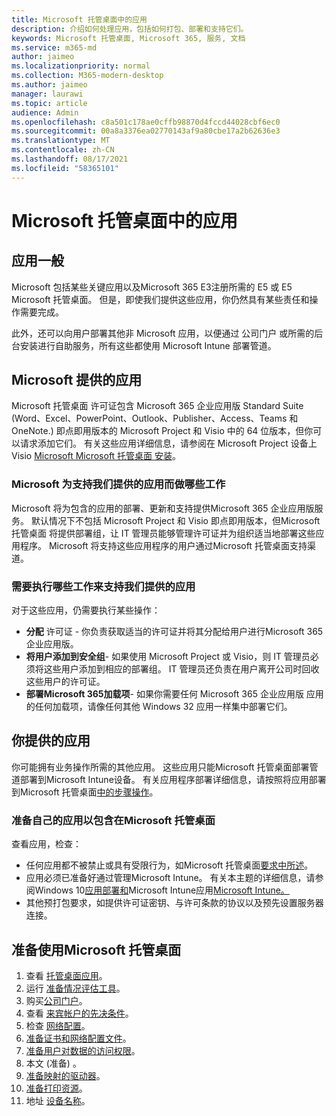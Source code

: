 ```yaml
---
title: Microsoft 托管桌面中的应用
description: 介绍如何处理应用，包括如何打包、部署和支持它们。
keywords: Microsoft 托管桌面, Microsoft 365, 服务, 文档
ms.service: m365-md
author: jaimeo
ms.localizationpriority: normal
ms.collection: M365-modern-desktop
ms.author: jaimeo
manager: laurawi
ms.topic: article
audience: Admin
ms.openlocfilehash: c8a501c178ae0cffb98870d4fccd44028cbf6ec0
ms.sourcegitcommit: 00a8a3376ea02770143af9a80cbe17a2b62636e3
ms.translationtype: MT
ms.contentlocale: zh-CN
ms.lasthandoff: 08/17/2021
ms.locfileid: "58365101"
---
```

# <a name="apps-in-microsoft-managed-desktop"></a>Microsoft 托管桌面中的应用

<!--This topic is the target for 2 "Learn more" links in the Admin Portal (aka.ms/app-overview;app-package); also target for link from Online resources (aka.ms/app-overviewmmd-app-prep) do not delete.-->

<!--Applications: supported/onboard/deployment -->
 
## <a name="apps-generally"></a>应用一般

Microsoft 包括某些关键应用以及Microsoft 365 E3注册所需的 E5 或 E5 Microsoft 托管桌面。 但是，即使我们提供这些应用，你仍然具有某些责任和操作需要完成。

此外，还可以向用户部署其他非 Microsoft 应用，以便通过 公司门户 或所需的后台安装进行自助服务，所有这些都使用 Microsoft Intune 部署管道。 

## <a name="apps-provided-by-microsoft"></a>Microsoft 提供的应用

Microsoft 托管桌面 许可证包含 Microsoft 365 企业应用版 Standard Suite (Word、Excel、PowerPoint、Outlook、Publisher、Access、Teams 和 OneNote.) 即点即用版本的 Microsoft Project 和 Visio 中的 64 位版本，但你可以请求添加它们。  有关这些应用详细信息，请参阅在 Microsoft Project 设备上Visio [Microsoft Microsoft 托管桌面 安装](../get-started/project-visio.md)。

### <a name="what-microsoft-does-to-support-the-apps-we-provide"></a>Microsoft 为支持我们提供的应用而做哪些工作

Microsoft 将为包含的应用的部署、更新和支持提供Microsoft 365 企业应用版服务。 默认情况下不包括 Microsoft Project 和 Visio 即点即用版本，但Microsoft 托管桌面 将提供部署组，让 IT 管理员能够管理许可证并为组织适当地部署这些应用程序。 Microsoft 将支持这些应用程序的用户通过Microsoft 托管桌面支持渠道。

### <a name="what-you-need-to-do-to-support-the-apps-we-provide"></a>需要执行哪些工作来支持我们提供的应用

对于这些应用，仍需要执行某些操作：

- **分配** 许可证 - 你负责获取适当的许可证并将其分配给用户进行Microsoft 365 企业应用版。
- **将用户添加到安全组**- 如果使用 Microsoft Project 或 Visio，则 IT 管理员必须将这些用户添加到相应的部署组。 IT 管理员还负责在用户离开公司时回收这些用户的许可证。
- **部署Microsoft 365加载项**- 如果你需要任何 Microsoft 365 企业应用版 应用的任何加载项，请像任何其他 Windows 32 应用一样集中部署它们。 

## <a name="apps-you-provide"></a>你提供的应用

你可能拥有业务操作所需的其他应用。 这些应用只能Microsoft 托管桌面部署管道部署到Microsoft Intune设备。 有关应用程序部署详细信息，请按照将应用部署到Microsoft 托管桌面[中的步骤操作](../get-started/deploy-apps.md)。

### <a name="preparing-your-own-apps-for-inclusion-in-microsoft-managed-desktop"></a>准备自己的应用以包含在Microsoft 托管桌面
查看应用，检查：

- 任何应用都不被禁止或具有受限行为，如Microsoft 托管桌面[要求中所述](../service-description/mmd-app-requirements.md)。
- 应用必须已准备好通过管理Microsoft Intune。 有关本主题的详细信息，请参阅Windows 10[应用部署和](/intune/apps-windows-10-app-deploy)Microsoft Intune应用[Microsoft Intune。](/intune/apps-add)
- 其他预打包要求，如提供许可证密钥、与许可条款的协议以及预先设置服务器连接。

## <a name="steps-to-get-ready-for-microsoft-managed-desktop"></a>准备使用Microsoft 托管桌面

1. 查看 [托管桌面应用](prerequisites.md)。
2. 运行 [准备情况评估工具](readiness-assessment-tool.md)。
1. 购买[公司门户](../get-started/company-portal.md)。
1. 查看 [来宾帐户的先决条件](guest-accounts.md)。
1. 检查 [网络配置](network.md)。
1. [准备证书和网络配置文件](certs-wifi-lan.md)。
1. [准备用户对数据的访问权限](authentication.md)。
1. 本文 (准备) 。
1. [准备映射的驱动器](mapped-drives.md)。
1. [准备打印资源](printing.md)。
1. 地址 [设备名称](address-device-names.md)。
